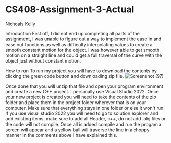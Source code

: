# CS408-Assignment-3-Actual

Nichoals Kelly

Introduction
First off, I did not end up completing all parts of the assignment, I was unable to figure out a way to implement the ease in and ease out functions as well as difficulty
interpolating values to create a smooth constant motion for the object. I was however able to get smooth motion on a straight line and could get a full traversal of the curve
with the object just without constant motion.

How to run
To run my project you will have to download the contents by clicking the green code button and downloading zip file.
![Screenshot (97)](https://user-images.githubusercontent.com/98287937/196088566-e2d3ec4b-ad9f-46ac-9a7a-d74c0d2d183c.png)

Once done that you will unzip that file and open your program environment and create a new C++ project. I personally use Visual Studio 2022. Once your new project is
created you will need to take the contents of the zip folder and place them in the project folder wherever that is on your computer. Make sure that everything stays in 
one folder or else it won't run. If you use visual studio 2022 you will need to go to solution explorer and add existing items, make sure to add all Header, c++, do not
add .obj files or the code will not compile. Once all is added compile and run the progam a screen will appear and a yellow ball will traverse the line in a choppy manner
in the comments above I have explained this.

